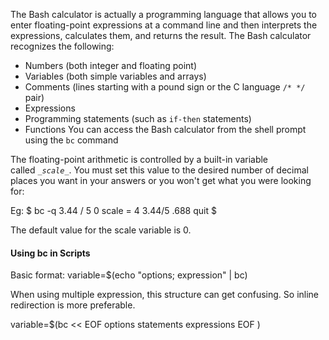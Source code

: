 The Bash calculator is actually a programming language that allows you to enter floating-point expressions at a command line and then interprets the expressions, calculates them, and returns the result. The Bash calculator recognizes the following:

- Numbers (both integer and floating point)
- Variables (both simple variables and arrays)
- Comments (lines starting with a pound sign or the C language `/* */` pair)
- Expressions
- Programming statements (such as `if-then` statements)
- Functions
You can access the Bash calculator from the shell prompt using the `bc` command

The floating-point arithmetic is controlled by a built-in variable called _`_scale_`_. You must set this value to the desired number of decimal places you want in your answers or you won't get what you were looking for:

Eg:
$ bc -q
3.44 / 5
0 
scale = 4
3.44/5
.688
quit
$

The default value for the scale variable is 0. 

<h4>Using bc in Scripts </h4>

Basic format: variable=$(echo "options; expression" | bc)

When using multiple expression, this structure can get confusing. So inline redirection is more preferable. 

variable=$(bc << EOF
		options
		statements
		expressions
		 EOF
		 )
		